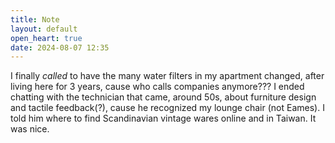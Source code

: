 ```yaml
---
title: Note
layout: default
open_heart: true
date: 2024-08-07 12:35
---
```


I finally *called* to have the many water filters in my apartment changed, after living here for 3 years, cause who calls companies anymore??? I ended chatting with the technician that came, around 50s, about furniture design and tactile feedback(?), cause he recognized my lounge chair (not Eames). I told him where to find Scandinavian vintage wares online and in Taiwan. It was nice.
